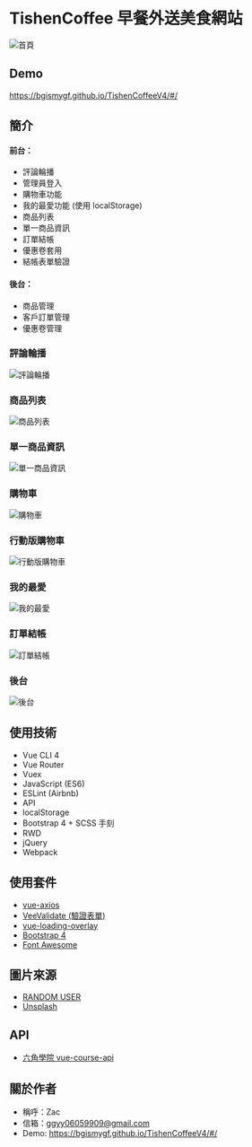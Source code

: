 # TishenCoffee 早餐外送美食網站

![首頁](https://i.postimg.cc/zv7qzXvF/1.jpg)

## Demo

https://bgismygf.github.io/TishenCoffeeV4/#/

## 簡介

#### 前台：
* 評論輪播
* 管理員登入
* 購物車功能
* 我的最愛功能 (使用 localStorage)
* 商品列表
* 單一商品資訊
* 訂單結帳
* 優惠卷套用
* 結帳表單驗證

#### 後台：
* 商品管理
* 客戶訂單管理
* 優惠卷管理

### 評論輪播

![評論輪播](https://i.postimg.cc/qv2RC0Ny/9-a.jpg)


### 商品列表

![商品列表](https://i.postimg.cc/8kbxcYkc/2.jpg)

### 單一商品資訊

![單一商品資訊](https://i.postimg.cc/nrVRqHVz/3-product-more.jpg)

### 購物車

![購物車](https://i.postimg.cc/KvHqgS6G/7-cart.jpg)

### 行動版購物車

![行動版購物車](https://i.postimg.cc/rstdn4wY/8-fl.jpg)

### 我的最愛

![我的最愛](https://i.postimg.cc/rF3jwG4z/6-f.jpg)

### 訂單結帳

![訂單結帳](https://i.postimg.cc/fL23zNLX/4.jpg)

### 後台

![後台](https://i.postimg.cc/HLhX6dtn/5.jpg)

## 使用技術

* Vue CLI 4
* Vue Router
* Vuex
* JavaScript (ES6)
* ESLint (Airbnb)
* API
* localStorage
* Bootstrap 4 + SCSS 手刻
* RWD
* jQuery
* Webpack

## 使用套件

* [vue-axios](https://github.com/imcvampire/vue-axios)
* [VeeValidate (驗證表單)](https://github.com/baianat/vee-validate)
* [vue-loading-overlay](https://github.com/ankurk91/vue-loading-overlay)
* [Bootstrap 4](https://bootstrap.hexschool.com/)
* [Font Awesome ](https://fontawesome.com/)

## 圖片來源

* [RANDOM USER](https://randomuser.me/)
* [Unsplash](https://unsplash.com/)

## API

* [六角學院 vue-course-api](https://github.com/hexschool/vue-course-api-wiki/wiki)

## 關於作者

* 稱呼：Zac
* 信箱：[ggyy06059909@gmail.com](mailto:ggyy06059909@gmail.com)
* Demo: https://bgismygf.github.io/TishenCoffeeV4/#/
